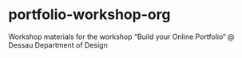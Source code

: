 # portfolio-workshop-org
Workshop materials for the workshop “Build your Online Portfolio“ @ Dessau Department of Design
